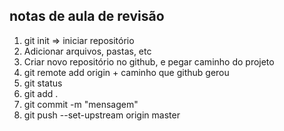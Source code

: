 ## notas de aula de revisão

1) git init => iniciar repositório
2) Adicionar arquivos, pastas, etc 
3) Criar novo repositório no github, e pegar caminho do projeto
4) git remote add origin + caminho que github gerou
5) git status
6) git add .
7) git commit -m "mensagem"
8) git push --set-upstream origin master